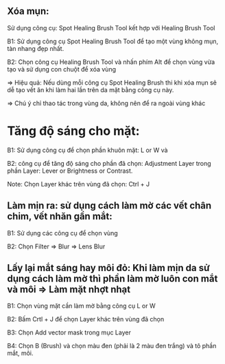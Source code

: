 ## Xóa mụn: 

Sử dụng công cụ: Spot Healing Brush Tool kết hợp với Healing Brush Tool

B1: Sử dụng công cụ  Spot Healing Brush Tool để tạo một vùng không mụn, tàn nhang đẹp nhất.

B2: Chọn công cụ Healing Brush Tool và nhấn phím Alt để chọn vùng vừa tạo và sử dụng con chuột để xóa vùng

=> Hiệu quả: Nếu dùng mỗi công cụ Spot Healing Brush thi khi xóa mụn sẽ dễ tạo vết ăn khi làm hai lần trên da mặt bằng công cụ này.

=> Chú ý chỉ thao tác trong vùng da, không nên để ra ngoài vùng khác

# Tăng độ sáng cho mặt: 

B1: Sử dụng công cụ để chọn phần khuôn mặt: L or W và 

B2: công cụ để tăng độ sáng cho phần đã chọn: Adjustment Layer trong phần Layer: Lever or Brightness or Contrast.

Note: Chọn Layer khác trên vùng đã chọn: Ctrl + J

## Làm mịn ra: sử dụng cách làm mờ các vết chân chim, vết nhăn gần mắt: 

B1: Sử dụng các công cụ để chọn vùng

B2: Chọn Filter => Blur => Lens Blur

## Lấy lại mắt sáng hay môi đỏ: Khi làm mịn da sử dụng cách làm mờ thì phần làm mờ luôn con mắt và môi => Làm mặt nhợt nhạt 

B1: Chọn vùng mặt cần làm mờ bằng công cụ L or W

B2: Bấm Crtl + J để chọn Layer khác trên vùng đã chọn 

B3: Chọn Add vector mask trong mục Layer 

B4: Chọn B (Brush) và chọn màu đen (phải là 2 màu đen trắng) và tô phần mắt, môi.







